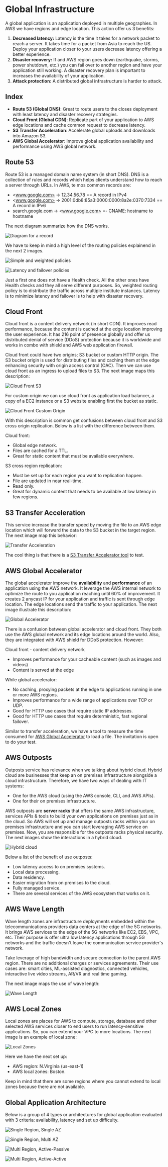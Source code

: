 Global Infrastructure
=====================

A global application is an application deployed in multiple geographies. In AWS we have regions and edge location. This action offer us 3 benefits:

1. **Decreased latency:** Latency is the time it takes for a network packet to reach a server. It takes time for a packet from Asia to reach the US. Deploy your application closer to your users decrease latency offering a better experience.
2. **Disaster recovery:** If and AWS region goes down (earthquake, storms, power shutdown, etc.) you can fail over to another region and have your application still working. A disaster recovery plan is important to increases the availability of your application.
3. **Attack protection:** A distributed global infrastructure is harder to attack.

Index
-----

- **Route 53 (Global DNS)**: Great to route users to the closes deployment with least latency and disaster recovery strategies.
- **Cloud Front (Global CDN)**: Replicate part of your application to AWS edge locations and cache common request to decrease latency.
- **S3 Transfer Acceleration**: Accelerate global uploads and downloads into Amazon S3.
- **AWS Global Accelerator**: Improve global application availability and performance using AWS global network.

Route 53
--------

Route 53 is a managed domain name system (in short DNS). DNS is a collection of rules and records which helps clients understand how to reach a server through URLs. In AWS, te mos common records are:

- <www.google.com> -> 12.34.56.78 == A record in IPv4
- <www.google.com> -> 2001:0db8:85a3:0000:0000:8a2e:0370:7334 == A record in IPv6
- search.google.com -> <www.google.com> =- CNAME: hostname to hostname

The next diagram summarize how the DNS works.

![Diagram for a record](../assets/images/09A-diagram.png)

We have to keep in mind a high level of the routing policies explainend in the next 2 images.

![Simple and weighted policies](../assets/images/09B-simple-weighted.png)

![Latency and failover policies](../assets/images/09C-latency-failover.png)

Just a first one does not have a Health check. All the other ones have Health checks and they all serve different purposes. So, weighted routing policy is to distribute the traffic across multiple institute instances. Latency is to minimize latency and failover is to help with disaster recovery.

Cloud Front
-----------

Cloud front is a content delivery network (in short CDN). It improves read performance, because the content is cached at the edge location improving the user experience. It has 216 point of presence globally and offer us distributed denial of service (DDoS) protection because it is worldwide and works in combo with shield and AWS web application firewall.

Cloud front could have two origins; S3 bucket or custom HTTP origin. The S3 bucket origin is used for distributing files and caching them at the edge enhancing security with origin access control (OAC). Then we can use cloud front as an ingress to upload files to S3. The next image maps this description:

![Cloud Front S3](../assets/images/09D-cloudfront-s3.png)

For custom origin we can use cloud front as application load balancer, a copy of a EC2 instance or a S3 website enabling first the bucket as static.

![Cloud Front Custom Origin](../assets/images/09E-cfront-high-level.png)

With this description is common get confusions between cloud front and S3 cross origin replication. Below is a list with the difference between them.

Cloud front:

- Global edge network.
- Files are cached for a TTL.
- Great for static content that must be available everywhere.

S3 cross region replication:

- Must be set up for each region you want to replication happen.
- File are updated in near real-time.
- Read only.
- Great for dynamic content that needs to be available at low latency in few regions.

S3 Transfer Acceleration
------------------------

This service increase the transfer speed by moving the file to an AWS edge location which will forward the data to the S3 bucket in the target region. The next image map this behavior:

![Transfer Acceleration](../assets/images/09F-transfer-acceleration.png)

The cool thing is that there is a [S3 Transfer Accelerator tool](http://s3-accelerate-speedtest.s3-accelerate.amazonaws.com/en/accelerate-speed-comparsion.html) to test.

AWS Global Accelerator
----------------------

The global accelerator improve the **availability** and **performance** of an application using the AWS network. It leverage the AWS internal network to optimize the route to you application reaching until 60% of improvement. It creates 2 anycast IP for your application and traffic is sent through edge location. The edge locations send the traffic to your application. The next image illustrate this description:

![Global Accelerator](../assets/images/09G-global-accelerator.png)

There is a confusion between global accelerator and cloud front. They both use the AWS global network and its edge locations around the world. Also, they are integrated with AWS shield for DDoS protection. However:

Cloud front - content delivery network

- Improves performance for your cacheable content (such as images and videos)
- Content is served at the edge

While global accelerator:

- No caching, proxying packets at the edge to applications running in one or more AWS regions.
- Improves performance for a wide range of applications over TCP or UDP.
- Good for HTTP use cases that require static IP addresses.
- Good for HTTP use cases that require deterministic, fast regional failover.

Similar to transfer acceleration, we have a tool to measure the time consumed for [AWS Global Accelerator](https://speedtest.globalaccelerator.aws/#/) to load a file. The invitation is open to do your test.

AWS Outposts
------------

Outposts service has relevance when we talking about hybrid cloud. Hybrid cloud are businesses that keep an on premises infrastructure alongside a cloud infrastructure. Therefore, we have two ways of dealing with IT systems:

- One for the AWS cloud (using the AWS console, CLI, and AWS APIs).
- One for their on premises infrastructure.

AWS outposts are **server racks** that offers the same AWS infrastructure, services APIs & tools to build your own applications on premises just as in the cloud. So AWS will set up and manage outposts racks within your on premises infrastructure and you can start leveraging AWS service on premises. Now, you are responsible for the outposts racks physical security. The next images show the interactions in a hybrid cloud.

![Hybrid cloud](../assets/images/09H-hybrid-cloud.png)

Below a list of the benefit of use outposts:

- Low latency access to on premises systems.
- Local data processing.
- Data residency.
- Easier migration from on premises to the cloud.
- Fully managed service.
- There are several services of the AWS ecosystem that works on it.

AWS Wave Length
---------------

Wave length zones are infrastructure deployments embedded within the telecommunications providers data centers at the edge of the 5G networks. It brings AWS services to the edge of the 5G networks like EC2, EBS, VPC, etc. Their purpose is offer ultra low latency applications through 5G networks and the traffic doesn't leave the communication service provider's network.

Take leverage of high bandwidth and secure connection to the parent AWS region. There are no additional charges or services agreements. Their use cases are: smart cities, ML-assisted diagnostics, connected vehicles, interactive live video streams, AR/VR and real time gaming.

The next image maps the use of wave length:

![Wave Length](../assets/images/09I-wave-length.png)

AWS Local Zones
---------------

Local zones are places for AWS to compute, storage, database and other selected AWS services closer to end users to run latency-sensitive applications. So, you can extend your VPC to more locations. The next image is an example of local zone:

![Local Zones](../assets/images/09J-local-zones.png)

Here we have the next set up:

- AWS region: N.Virginia (us-east-1)
- AWS local zones: Boston.

Keep in mind that there are some regions where you cannot extend to local zones because there are not available.

Global Application Architecture
-------------------------------

Below is a group of 4 types or architectures for global application evaluated with 3 criteria: availability, latency and set up difficulty.

![Single Region, Single AZ](../assets/images/09K-sr-saz.png)

![Single Region, Multi AZ](../assets/images/09L-sr-maz.png)

![Multi Region, Active-Passive](../assets/images/09M-mr-ap.png)

![Multi Region, Active-Active](../assets/images/09N-mr-aa.png)

